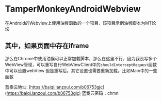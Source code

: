 # TamperMonkeyAndroidWebview
在Android的Webview上使用油猴函数的一个项目，该项目示例油猴脚本为MT论坛

## 其中，如果页面中存在iframe
那么在Chrome中使用油猴可以正常加载脚本，那么在这里不行，因为我没写多个WebView管理，可以重写自行WebViewClient中的`shouldInterceptRequest`函数中可以设置webView
但是重写后，其它设置也需要重新加载，比如Main中的一些函数

蓝奏云地址: [https://baiqi.lanzoul.com/b06753gjc](https://baiqi.lanzoul.com/b06753gjc)
蓝奏云密码：chmn